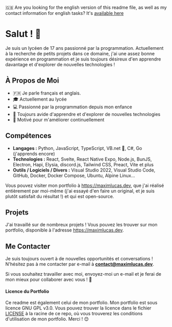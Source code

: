 🇬🇧 Are you looking for the english version of this readme file, as well as my contact information for english tasks? It's [available here](https://github.com/shadowdevfr/shadowdevfr/blob/main/README.md)

# Salut ! 👋

Je suis un lycéen de 17 ans passionné par la programmation. Actuellement à la recherche de petits projets dans ce domaine, j'ai une assez bonne expérience en programmation et je suis toujours désireux d'en apprendre davantage et d'explorer de nouvelles technologies !

## À Propos de Moi

- 🇫🇷 Je parle français et anglais.
- 🎓 Actuellement au lycée
- 💻 Passionné par la programmation depuis mon enfance
- 🌱 Toujours avide d'apprendre et d'explorer de nouvelles technologies
- 🚀 Motivé pour m'améliorer continuellement

## Compétences

- **Langages :** Python, JavaScript, TypeScript, VB.net 👴, C#, Go (j'apprends encore)
- **Technologies :** React, Svelte, React Native Expo, Node.js, BunJS, Electron, Hapi, Elysia, discord.js, Tailwind CSS, Preact, Vite et plus
- **Outils / Logiciels / Divers :** Visual Studio 2022, Visual Studio Code, GitHub, Docker, Docker Compose, Ubuntu, Alpine Linux...
  
Vous pouvez visiter mon portfolio à https://maximlucas.dev, que j'ai réalisé entièrement par moi-même (j'ai essayé d'en faire un original, et je suis plutôt satisfait du résultat !) et qui est open-source.

## Projets

J'ai travaillé sur de nombreux projets ! Vous pouvez les trouver sur mon portfolio, disponible à l'adresse https://maximlucas.dev.

## Me Contacter

Je suis toujours ouvert à de nouvelles opportunités et conversations ! N'hésitez pas à me contacter par e-mail à **contact@maximlucas.dev**.

Si vous souhaitez travailler avec moi, envoyez-moi un e-mail et je ferai de mon mieux pour collaborer avec vous ! 🚀

#### Licence du Portfolio
Ce readme est également celui de mon portfolio. Mon portfolio est sous licence GNU GPL v3.0. Vous pouvez trouver la licence dans le fichier [LICENSE](https://github.com/shadowdevfr/shadowdevfr/blob/main/LICENSE) à la racine de ce repo, où vous trouverez les conditions d'utilisation de mon portfolio. Merci ! 😊
